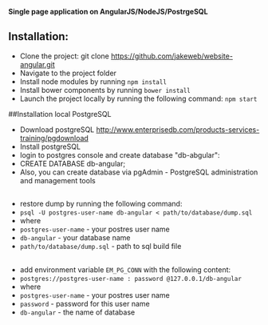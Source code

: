 **Single page application on AngularJS/NodeJS/PostrgeSQL**

## Installation:

* Clone the project: git clone  https://github.com/jakeweb/website-angular.git
* Navigate to the project folder
* Install node modules by running `npm install`
* Install bower components by running `bower install`
* Launch the project locally by running the following command: `npm start`

##Installation local PostgreSQL

* Download postgreSQL http://www.enterprisedb.com/products-services-training/pgdownload
* Install postgreSQL
* login to postgres console and create database "db-abgular":
* CREATE DATABASE db-angular;
* Also, you can create database via pgAdmin - PostgreSQL administration and management tools
##
* restore dump by running the following command:
* `psql -U postgres-user-name db-angular < path/to/database/dump.sql`
* where
* `postgres-user-name` - your postres user name
* `db-angular` - your database name
* `path/to/database/dump.sql` - path to sql build file
##
* add environment variable `EM_PG_CONN` with the following content:
* `postgres://postgres-user-name : password @127.0.0.1/db-angular`
* where
* `postgres-user-name` - your postres user name
* `password` - password for this user name
* `db-angular` - the name of database